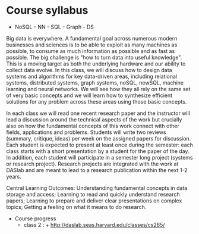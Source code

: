 # Course syllabus
+ NoSQL - NN - SQL - Graph - DS 


Big data is everywhere. A fundamental goal across numerous modern businesses and sciences is to be able to exploit as many machines as possible, to consume as much information as possible and as fast as possible. The big challenge is "how to turn data into useful knowledge". This is a moving target as both the underlying hardware and our ability to collect data evolve. In this class, we will discuss how to design data systems and algorithms for key data-driven areas, including relational systems, distributed systems, graph systems, noSQL, newSQL, machine learning and neural networks. We will see how they all rely on the same set of very basic concepts and we will learn how to synthesize efficient solutions for any problem across these areas using those basic concepts.

In each class we will read one recent research paper and the instructor will lead a discussion around the technical aspects of the work but crucially also on how the fundamental concepts of this work connect with other fields, applications and problems. Students will write two reviews (summary, critique, ideas) per week on the assigned papers for discussion. Each student is expected to present at least once during the semester: each class starts with a short presentation by a student for the paper of the day. In addition, each student will participate in a semester long project (systems or research project). Research projects are integrated with the work at DASlab and are meant to lead to a research publication within the next 1-2 years.

Central Learning Outcomes: Understanding fundamental concepts in data storage and access; Learning to read and quickly understand research papers; Learning to prepare and deliver clear presentations on complex topics; Getting a feeling on what it means to do research.







+ Course progress 
    + class 2 : + http://daslab.seas.harvard.edu/classes/cs265/